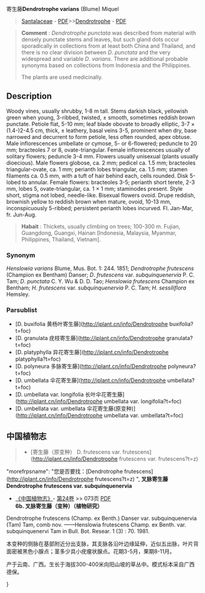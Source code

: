 寄生藤**Dendrotrophe varians** (Blume) Miquel

> [Santalaceae](http://iplant.cn/info/Santalaceae?t=foc) - [PDF](http://www.iplant.cn/foc/pdf/Santalaceae.pdf)>>[Dendrotrophe](http://iplant.cn/info/Dendrotrophe?t=foc) - [PDF](http://www.iplant.cn/foc/pdf/Dendrotrophe.pdf)

> **Comment** : 
> *Dendrotrophe* *punctata* was described from material with densely punctate stems and leaves, but such gland dots occur sporadically in collections from at least both China and Thailand, and there is no clear division between *D*. *punctata* and the very widespread and variable *D*. *varians*. There are additional probable synonyms based on collections from Indonesia and the Philippines.
>
> The plants are used medicinally.

## Description

Woody vines, usually shrubby, 1-8 m tall. Stems darkish black, yellowish green when young, 3-ribbed, twisted, ± smooth, sometimes reddish brown punctate. Petiole flat, 5-10 mm; leaf blade obovate to broadly elliptic, 3-7 × (1.4-)2-4.5 cm, thick, ± leathery, basal veins 3-5, prominent when dry, base narrowed and decurrent to form petiole, less often rounded, apex obtuse. Male inflorescences umbellate or cymose, 5- or 6-flowered; peduncle to 20 mm; bracteoles 7 or 8, ovate-triangular. Female inflorescences usually of solitary flowers; peduncle 3-4 mm. Flowers usually unisexual (plants usually dioecious). Male flowers globose, ca. 2 mm; pedicel ca. 1.5 mm; bracteoles triangular-ovate, ca. 1 mm; perianth lobes triangular, ca. 1.5 mm; stamen filaments ca. 0.5 mm, with a tuft of hair behind each, cells rounded. Disk 5-lobed to annular. Female flowers: bracteoles 3-5; perianth short terete, 2-3 mm, lobes 5, ovate-triangular, ca. 1 × 1 mm; staminodes present. Style short, stigma not lobed, needle-like. Bisexual flowers ovoid. Drupe reddish, brownish yellow to reddish brown when mature, ovoid, 10-13 mm, inconspicuously 5-ribbed; persistent perianth lobes incurved. Fl. Jan-Mar, fr. Jun-Aug.

> **Habait** : 
> Thickets, usually climbing on trees; 100-300 m. Fujian, Guangdong, Guangxi, Hainan [Indonesia, Malaysia, Myanmar, Philippines, Thailand, Vietnam].

### Synonym
*Henslowia* *varians* Blume, Mus. Bot. 1: 244. 1851; *Dendrotrophe* *frutescens* (Champion ex Bentham) Danser; *D*. *frutescens* var. *subquinquenervia* P. C. Tam; *D*. *punctata* C. Y. Wu & D. D. Tao; *Henslowia* *frutescens* Champion ex Bentham; *H*. *frutescens* var. *subquinquenervia* P. C. Tam; *H*. *sessiliflora* Hemsley.

### Parsublist

* [D.  buxifolia  黄杨叶寄生藤](http://iplant.cn/info/Dendrotrophe buxifolia?t=foc)
* [D.  granulata  疣枝寄生藤](http://iplant.cn/info/Dendrotrophe granulata?t=foc)
* [D.  platyphylla  异花寄生藤](http://iplant.cn/info/Dendrotrophe platyphylla?t=foc)
* [D.  polyneura  多脉寄生藤](http://iplant.cn/info/Dendrotrophe polyneura?t=foc)
* [D.  umbellata  伞花寄生藤](http://iplant.cn/info/Dendrotrophe umbellata?t=foc)
* [D.  umbellata var. longifolia  长叶伞花寄生藤](http://iplant.cn/info/Dendrotrophe umbellata var. longifolia?t=foc)
* [D.  umbellata var. umbellata  伞花寄生藤(原变种)](http://iplant.cn/info/Dendrotrophe umbellata var. umbellata?t=foc)

## 中国植物志

> * [寄生藤（原变种）  D.  frutescens var. frutescens](http://iplant.cn/info/Dendrotrophe frutescens var. frutescens?t=z)

  "morefrpsname": "您是否要找：<span class='spantxt'>[Dendrotrophe frutescens](http://iplant.cn/info/Dendrotrophe frutescens?t=z) ",
**叉脉寄生藤 Dendrotrophe frutescens var. subquinquenervia**

* [《中国植物志》](http://www.iplant.cn/frps)- [第24卷](http://www.iplant.cn/frps/vol/24) >> 073页 [PDF](http://www.iplant.cn/frps/pdf/24/073b.pdf)
**6b. 叉脉寄生藤（变种）（植物研究）**

Dendrotrophe frutescens (Champ. ex Benth.) Danser var. subquinquenervia (Tam) Tam, comb nov. ——Henslowia frutescens Champ. ex Benth. var. subquinquenervi Tam in Bull. Bot. Resear. 1 (3) : 70. 1981.

本变种的侧脉在基部附近分出支脉，其支脉各沿叶边缘延伸，近似五出脉，叶片背面密被黑色小腺点；茎多少具小疣瘤状腺点。花期3-5月，果期8-11月。

产于云南、广西。生长于海拔300-400米向阳山坡的草丛中。模式标本采自广西德保。

}